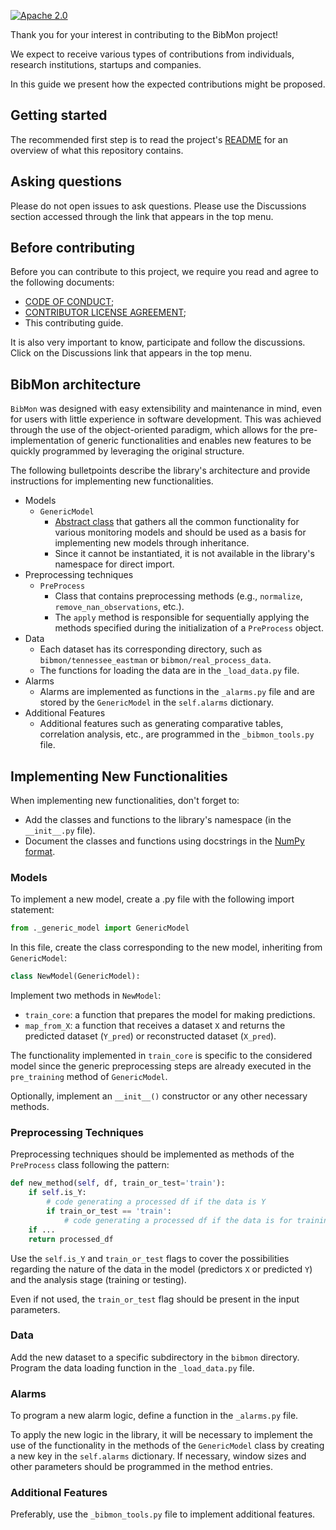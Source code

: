 [![Apache 2.0][apache-shield]][apache] 

[apache]: https://opensource.org/licenses/Apache-2.0
[apache-shield]: https://img.shields.io/badge/License-Apache_2.0-blue.svg

Thank you for your interest in contributing to the BibMon project!

We expect to receive various types of contributions from individuals, research institutions, startups and companies.

In this guide we present how the expected contributions might be proposed.

## Getting started

The recommended first step is to read the project's [README](README.md) for an overview of what this repository contains.

## Asking questions

Please do not open issues to ask questions. Please use the Discussions section accessed through the link that appears in the top menu.

## Before contributing

Before you can contribute to this project, we require you read and agree to the following documents:

* [CODE OF CONDUCT](CODE_OF_CONDUCT.md);
* [CONTRIBUTOR LICENSE AGREEMENT](CONTRIBUTOR_LICENSE_AGREEMENT.md);
* This contributing guide.

It is also very important to know, participate and follow the discussions. Click on the Discussions link that appears in the top menu.

## BibMon architecture

`BibMon` was designed with easy extensibility and maintenance in mind, even for users with little experience in software development. This was achieved through the use of the object-oriented paradigm, which allows for the pre-implementation of generic functionalities and enables new features to be quickly programmed by leveraging the original structure.

The following bulletpoints describe the library's architecture and provide instructions for implementing new functionalities.

* Models
   * `GenericModel`
      * [Abstract class](https://en.wikipedia.org/wiki/Abstract_type) that gathers all the common functionality for various monitoring models and should be used as a basis for implementing new models through inheritance.
      * Since it cannot be instantiated, it is not available in the library's namespace for direct import.
* Preprocessing techniques
   * `PreProcess`
      * Class that contains preprocessing methods (e.g., `normalize`, `remove_nan_observations`, etc.).
      * The `apply` method is responsible for sequentially applying the methods specified during the initialization of a `PreProcess` object.
* Data
   * Each dataset has its corresponding directory, such as `bibmon/tennessee_eastman` or `bibmon/real_process_data`.
   * The functions for loading the data are in the `_load_data.py` file.
* Alarms
   * Alarms are implemented as functions in the `_alarms.py` file and are stored by the `GenericModel` in the `self.alarms` dictionary.
* Additional Features
   * Additional features such as generating comparative tables, correlation analysis, etc., are programmed in the `_bibmon_tools.py` file.

## Implementing New Functionalities

When implementing new functionalities, don't forget to:

* Add the classes and functions to the library's namespace (in the `__init__.py` file).
* Document the classes and functions using docstrings in the [NumPy format](https://numpydoc.readthedocs.io/en/latest/format.html).

### Models

To implement a new model, create a .py file with the following import statement:

```python
from ._generic_model import GenericModel
```

In this file, create the class corresponding to the new model, inheriting from `GenericModel`:

```python
class NewModel(GenericModel):
```

Implement two methods in `NewModel`:

* `train_core`: a function that prepares the model for making predictions.
* `map_from_X`: a function that receives a dataset `X` and returns the predicted dataset (`Y_pred`) or reconstructed dataset (`X_pred`).

The functionality implemented in `train_core` is specific to the considered model since the generic preprocessing steps are already executed in the `pre_training` method of `GenericModel`.

Optionally, implement an `__init__()` constructor or any other necessary methods.

### Preprocessing Techniques

Preprocessing techniques should be implemented as methods of the `PreProcess` class following the pattern:

```python
def new_method(self, df, train_or_test='train'):
    if self.is_Y:
        # code generating a processed df if the data is Y
        if train_or_test == 'train':
            # code generating a processed df if the data is for training
    if ...
    return processed_df
```

Use the `self.is_Y` and `train_or_test` flags to cover the possibilities regarding the nature of the data in the model (predictors `X` or predicted `Y`) and the analysis stage (training or testing).

Even if not used, the `train_or_test` flag should be present in the input parameters.

### Data

Add the new dataset to a specific subdirectory in the `bibmon` directory. Program the data loading function in the `_load_data.py` file.

### Alarms

To program a new alarm logic, define a function in the `_alarms.py` file.

To apply the new logic in the library, it will be necessary to implement the use of the functionality in the methods of the `GenericModel` class by creating a new key in the `self.alarms` dictionary. If necessary, window sizes and other parameters should be programmed in the method entries.

### Additional Features

Preferably, use the `_bibmon_tools.py` file to implement additional features.